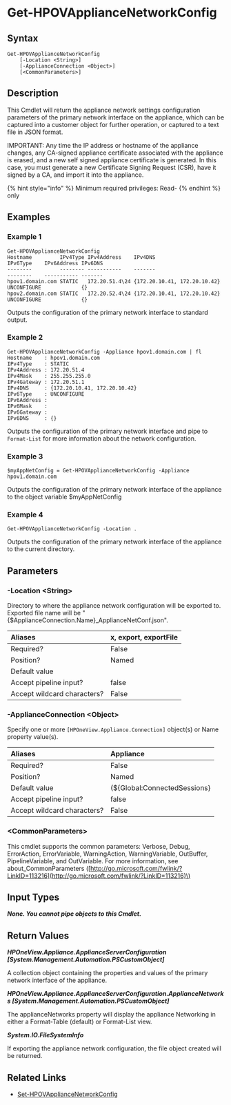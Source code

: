 ﻿---
description: Retrieves the configuration of the primary NIC of the appliance
---

# Get-HPOVApplianceNetworkConfig

## Syntax

```text
Get-HPOVApplianceNetworkConfig
    [-Location <String>]
    [-ApplianceConnection <Object>]
    [<CommonParameters>]
```

## Description

This Cmdlet will return the appliance network settings configuration parameters of the primary network interface on the appliance, which can be captured into a customer object for further operation, or captured to a text file in JSON format.

IMPORTANT: Any time the IP address or hostname of the appliance changes, any CA-signed appliance certificate associated with the appliance is erased, and a new self signed appliance certificate is generated. In this case, you must generate a new Certificate Signing Request (CSR), have it signed by a CA, and import it into the appliance.

{% hint style="info" %}
Minimum required privileges: Read-
{% endhint %}
only
## Examples

###  Example 1 

```text
Get-HPOVApplianceNetworkConfig
Hostname         IPv4Type IPv4Address    IPv4DNS                      IPv6Type    IPv6Address IPv6DNS
--------         -------- -----------    -------                      --------    ----------- -------
hpov1.domain.com STATIC   172.20.51.4\24 {172.20.10.41, 172.20.10.42} UNCONFIGURE             {}
hpov2.domain.com STATIC   172.20.52.4\24 {172.20.10.41, 172.20.10.42} UNCONFIGURE             {}
```

Outputs the configuration of the primary network interface to standard output.

###  Example 2 

```text
Get-HPOVApplianceNetworkConfig -Appliance hpov1.domain.com | fl
Hostname    : hpov1.domain.com 
IPv4Type    : STATIC
IPv4Address : 172.20.51.4
IPv4Mask    : 255.255.255.0
IPv4Gateway : 172.20.51.1
IPv4DNS     : {172.20.10.41, 172.20.10.42}
IPv6Type    : UNCONFIGURE
IPv6Address :
IPv6Mask    :
IPv6Gateway :
IPv6DNS     : {}
```

Outputs the configuration of the primary network interface and pipe to `Format-List` for more information about the network configuration.

###  Example 3 

```text
$myAppNetConfig = Get-HPOVApplianceNetworkConfig -Appliance hpov1.domain.com
```

Outputs the configuration of the primary network interface of the appliance to the object variable $myAppNetConfig

###  Example 4 

```text
Get-HPOVApplianceNetworkConfig -Location .
```

Outputs the configuration of the primary network interface of the appliance to the current directory.

## Parameters

### -Location &lt;String&gt;

Directory to where the appliance network configuration will be exported to.
Exported file name will be "{$ApplianceConnection.Name}_ApplianceNetConf.json".

| Aliases | x, export, exportFile |
| :--- | :--- |
| Required? | False |
| Position? | Named |
| Default value |  |
| Accept pipeline input? | false |
| Accept wildcard characters? | False |

### -ApplianceConnection &lt;Object&gt;

Specify one or more `[HPOneView.Appliance.Connection]` object(s) or Name property value(s).

| Aliases | Appliance |
| :--- | :--- |
| Required? | False |
| Position? | Named |
| Default value | (${Global:ConnectedSessions} | ? Default) |
| Accept pipeline input? | false |
| Accept wildcard characters? | False |

### &lt;CommonParameters&gt;

This cmdlet supports the common parameters: Verbose, Debug, ErrorAction, ErrorVariable, WarningAction, WarningVariable, OutBuffer, PipelineVariable, and OutVariable. For more information, see about\_CommonParameters \([http://go.microsoft.com/fwlink/?LinkID=113216](http://go.microsoft.com/fwlink/?LinkID=113216)\)

## Input Types

_**None.  You cannot pipe objects to this Cmdlet.**_

## Return Values

_**HPOneView.Appliance.ApplianceServerConfiguration [System.Management.Automation.PSCustomObject]**_

A collection object containing the properties and values of the primary network interface of the appliance.

_**HPOneView.Appliance.ApplianceServerConfiguration.ApplianceNetworks [System.Management.Automation.PSCustomObject]**_

The applianceNetworks property will display the appliance Networking in either a Format-Table (default) or Format-List view.

_**System.IO.FileSystemInfo**_

If exporting the appliance network configuration, the file object created will be returned.

## Related Links

* [Set-HPOVApplianceNetworkConfig](set-hpovappliancenetworkconfig.md)
